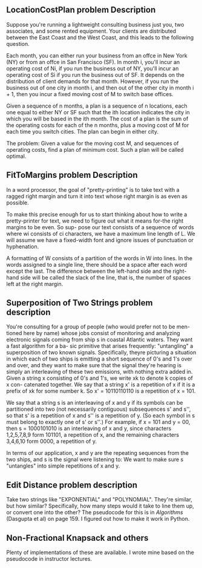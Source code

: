 ## LocationCostPlan problem Description

Suppose you're running a lightweight consulting business just you, two
associates, and some rented equipment. Your clients are distributed between the East
Coast and the West Coast, and this leads to the following question.

Each month, you can either run your business from an offce in New York (NY) or
from an offce in San Francisco (SF). In month i, you'll incur an operating cost of Ni,
if you run the business out of NY, you'll incur an operating cost of Si if you run the
business out of SF. It depends on the distribution of client demands for that month.
However, if you run the business out of one city in month i, and then out of the other
city in month i + 1, then you incur a fixed moving cost of M to switch base offices.

Given a sequence of n months, a plan is a sequence of n locations, each one equal to
either NY or SF such that the ith location indicates the city in which you will be based
in the ith month. The cost of a plan is the sum of the operating costs for each of the n
months, plus a moving cost of M for each time you switch cities. The plan can begin in
either city.

The problem: Given a value for the moving cost M, and sequences of operating costs, 
find a plan of minimum cost. Such a plan will be called optimal.

## FitToMargins problem Description
In a word processor, the goal of "pretty-printing" is to take text with a
ragged right margin and turn it into text whose right margin is as even as possible.

To make this precise enough for us to start thinking about how to write a pretty-printer
for text, we need to figure out what it means for-the right margins to be even. So sup-
pose our text consists of a sequence of words where wi consists of ci characters, we 
have a maximum line length of L. We will assume we have a fixed-width font and ignore 
issues of punctuation or hyphenation.

A formatting of W consists of a partition of the words in W into lines. In the words 
assigned to a single line, there should be a space after each word except the last. The 
difference between the left-hand side and the right-hand side will be called the slack of
the line, that is, the number of spaces left at the right margin.

## Superposition of Two Strings problem description

You're consulting for a group of people (who would prefer not to be men-
tioned here by name) whose jobs consist of monitoring and analyzing electronic signals
coming from ship s in coastal Atlantic waters. They want a fast algorithm for a ba-
sic primitive that arises frequently: "untangling" a superposition of two known signals.
Specifically, theyre picturing a situation in which each of two ships is emitting a short
sequence of 0's and 1's over and over, and they want to make sure that the signal they're
hearing is simply an interleaving of these two emissions, with nothing extra added in.
Given a string x consisting of 0's and 1's, we write xk to denote k copies of x con-
catenated together. We say that a string x' is a repetition of x if it is a prefix of xk for
some number k. So x' = 10110110110 is a repetition of x = 101.

We say that a string s is an interleaving of x and y if its symbols can be partitioned
into two (not necessarily contiguous) subsequences s' and s'', so that s' is a repetition of
x and s'' is a repetition of y. (So each symbol in s must belong to exactly one of s' or s''.)
For example, if x = 101 and y = 00, then s = 1000101010 is an interleaving of x and y,
since characters 1,2,5,7,8,9 form 101101, a repetition of x, and the remaining characters
3,4,6,10 form 0000, a repetition of y.

In terms of our application, x and y are the repeating sequences from the two ships,
and s is the signal were listening to: We want to make sure s "untangles" into simple
repetitions of x and y.

## Edit Distance problem description

Take two strings like "EXPONENTIAL" and "POLYNOMIAL". They're similar, but how similar?  Specifically, how many steps would it take to line them up, or convert one into the other?  The pseudocode for this is in *Algorithms* (Dasgupta et al) on page 159.  I figured out how to make it work in Python.

## Non-Fractional Knapsack and others

Plenty of implementations of these are available. I wrote mine based on the pseudocode in instructor lectures.

